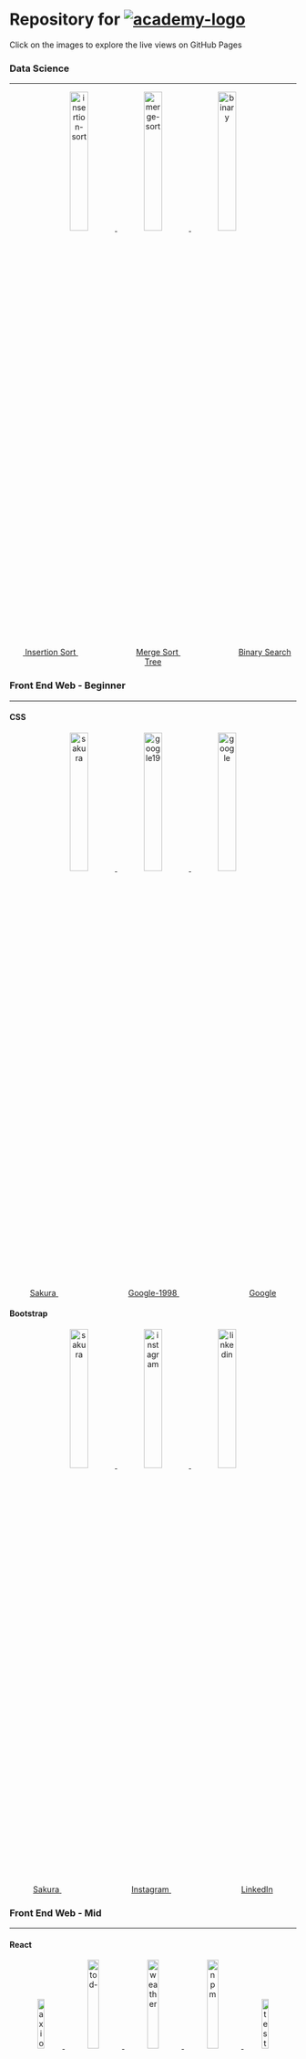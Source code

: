 # **Repository for [![academy-logo](https://github.com/kaylaa0/patika/assets/107824429/c85278d7-4d11-4056-b6b4-fb70bc3faaa5)](https://www.patika.dev/)**

Click on the images to explore the live views on GitHub Pages

### Data Science
<hr/>

<div align="center">
    <a href="https://kaylaa0.github.io/patika/data-science/data-structures-and-algorithms/insertion-sort">
      <img src="https://github-production-user-asset-6210df.s3.amazonaws.com/107824429/253803535-2b305ba4-956b-4a2a-b225-0bdf00e790b9.jpg" alt="insertion-sort" style="width:25%;">
    </a>
    <a href="https://kaylaa0.github.io/patika/data-science/data-structures-and-algorithms/merge-sort">
      <img src="https://github-production-user-asset-6210df.s3.amazonaws.com/107824429/253803532-10ca18d8-b5fd-4ee2-b966-cee9c916c94b.jpg" alt="merge-sort" style="width:25%;">
    </a>
    <a href="https://kaylaa0.github.io/patika/data-science/data-structures-and-algorithms/binary-search-tree">
      <img src="https://github-production-user-asset-6210df.s3.amazonaws.com/107824429/253803537-fe5027d6-36c3-438d-8277-e4f9fb907895.jpg" alt="binary" style="width:25%;">
    </a>
</div>
<div align="center">
    &emsp;<a href="https://kaylaa0.github.io/patika/data-science/data-structures-and-algorithms/insertion-sort">
      <span>Insertion Sort</span>
    </a>&emsp;&emsp;&emsp;&emsp;&emsp;&emsp;&emsp;
    <a href="https://kaylaa0.github.io/patika/data-science/data-structures-and-algorithms/merge-sort">
      <span>Merge Sort</span>
    </a>&emsp;&emsp;&emsp;&emsp;&emsp;&emsp;&emsp;
    <a href="https://kaylaa0.github.io/patika/data-science/data-structures-and-algorithms/binary-search-tree">
      <span>Binary Search Tree</span>
    </a>
</div>

### Front End Web - Beginner
<hr/>

#### CSS

<div align="center">
    <a href="https://kaylaa0.github.io/patika/front-end-web/1-beginner/css/homework-1/">
      <img src="https://github-production-user-asset-6210df.s3.amazonaws.com/107824429/253803538-44dd0928-a29d-496b-87ce-7165b7978ef2.jpg" alt="sakura" style="width:25%;">
    </a>
    <a href="https://kaylaa0.github.io/patika/front-end-web/1-beginner/css/homework-2/">
      <img src="https://github-production-user-asset-6210df.s3.amazonaws.com/107824429/253803540-e301c2d8-716a-4469-85c4-0676fb2dce07.jpg" alt="google19" style="width:25%;">
    </a>
    <a href="https://kaylaa0.github.io/patika/front-end-web/1-beginner/css/homework-3/">
      <img src="https://github-production-user-asset-6210df.s3.amazonaws.com/107824429/253803541-168c1cc9-cf31-4c20-9b05-c1d656a14455.jpg" alt="google" style="width:25%;">
    </a>
</div>
<div align="center">
    <a href="https://kaylaa0.github.io/patika/front-end-web/1-beginner/css/homework-1/">
      <span>Sakura</span>
    </a>&emsp;&emsp;&emsp;&emsp;&emsp;&emsp;&emsp;&emsp;&ensp;
    <a href="https://kaylaa0.github.io/patika/front-end-web/1-beginner/css/homework-2/">
      <span>Google-1998</span>
    </a>&emsp;&emsp;&emsp;&emsp;&emsp;&emsp;&emsp;&emsp;&ensp;
    <a href="https://kaylaa0.github.io/patika/front-end-web/1-beginner/css/homework-3/">
      <span>Google</span>
    </a>
</div>

#### Bootstrap

<div align="center">
    <a href="https://kaylaa0.github.io/patika/front-end-web/1-beginner/bootstrap/homework-1/">
      <img src="https://github-production-user-asset-6210df.s3.amazonaws.com/107824429/253803542-2f0ba480-a30f-4ff1-ab61-4509d7681a75.jpg" alt="sakura" style="width:25%;">
    </a>
    <a href="https://kaylaa0.github.io/patika/front-end-web/1-beginner/bootstrap/homework-2/">
      <img src="https://github-production-user-asset-6210df.s3.amazonaws.com/107824429/253803543-d5f9c20f-e594-4a53-addb-ba73bd4ffc83.jpg" alt="instagram" style="width:25%;">
    </a>
    <a href="https://kaylaa0.github.io/patika/front-end-web/1-beginner/bootstrap/homework-3/">
      <img src="https://github-production-user-asset-6210df.s3.amazonaws.com/107824429/253803544-b9e4091f-79b0-4a59-b7de-428beece565b.jpg" alt="linkedin" style="width:25%;">
    </a>
</div>
<div align="center">
    <a href="https://kaylaa0.github.io/patika/front-end-web/1-beginner/bootstrap/homework-1/">
      <span>Sakura</span>
    </a>&emsp;&emsp;&emsp;&emsp;&emsp;&emsp;&emsp;&emsp;&ensp;
    <a href="https://kaylaa0.github.io/patika/front-end-web/1-beginner/bootstrap/homework-2/">
      <span>Instagram</span>
    </a>&emsp;&emsp;&emsp;&emsp;&emsp;&emsp;&emsp;&emsp;&ensp;
    <a href="https://kaylaa0.github.io/patika/front-end-web/1-beginner/bootstrap/homework-3/">
      <span>LinkedIn</span>
    </a>
</div>

### Front End Web - Mid
<hr/>

#### React

<div align="center">
    <a href="https://github.com/kaylaa0/patika/tree/main/front-end-web/2-mid/react/homework-1">
      <img src="https://github-production-user-asset-6210df.s3.amazonaws.com/107824429/266740706-9a242704-4da8-4f11-910a-bc653c0e8712.jpg" alt="axios" style="width:15%;">
    </a>
    <a href="https://kaylaa0.github.io/patika/front-end-web/2-mid/react/homework-2/build/">
      <img src="https://github-production-user-asset-6210df.s3.amazonaws.com/107824429/266739936-665a42d9-80e5-4165-8bfd-d632040c5349.jpg" alt="tod-" style="width:20%;">
    </a>
    <a href="https://kaylaa0.github.io/patika/front-end-web/2-mid/react/homework-3/build/">
      <img src="https://github-production-user-asset-6210df.s3.amazonaws.com/107824429/266739979-f47f36e0-3b49-4721-b1a4-ba0b0763da63.jpg" alt="weather" style="width:20%;">
    </a>
    <a href="https://www.npmjs.com/package/sakura-button">
      <img src="https://github-production-user-asset-6210df.s3.amazonaws.com/107824429/266740072-5a46818b-f6ff-496e-98b1-ddde0e002c01.jpg" alt="npm" style="width:20%;">
    </a>
    <a href="https://kaylaa0.github.io/patika/front-end-web/2-mid/react/homework-5/">
      <img src="https://github-production-user-asset-6210df.s3.amazonaws.com/107824429/266740012-ffda375d-8a25-4aa3-b49f-ad9f1957fb42.jpg" alt="tests" style="width:15%;">
    </a>
</div>
<div align="center">
    <a href="https://github.com/kaylaa0/patika/tree/main/front-end-web/2-mid/react/homework-1">
      <span>Axios</span>
    </a>&emsp;&emsp;&emsp;&emsp;&emsp;&emsp;&ensp;
    <a href="https://kaylaa0.github.io/patika/front-end-web/2-mid/react/homework-2/build/">
      <span>To-Do</span>
    </a>&emsp;&emsp;&emsp;&emsp;&emsp;&emsp;&emsp;
    <a href="https://kaylaa0.github.io/patika/front-end-web/2-mid/react/homework-3/build/">
      <span>Weather</span>
    </a>&emsp;&emsp;&emsp;&emsp;&emsp;&emsp;&emsp;
    <a href="https://www.npmjs.com/package/sakura-button">
      <span>NPM</span>
    </a>&emsp;&emsp;&emsp;&emsp;&emsp;&emsp;&ensp;
    <a href="https://kaylaa0.github.io/patika/front-end-web/2-mid/react/homework-5/">
      <span>Tests</span>
    </a>
</div>

#### Redux - Homeworks

<div align="center">
    <a href="https://kaylaa0.github.io/patika/front-end-web/2-mid/redux/homework-1/build/">
      <img src="https://github-production-user-asset-6210df.s3.amazonaws.com/107824429/266784894-80444a7f-ed82-4ad8-ac68-863c93d61ca4.jpg" alt="notesapp" style="width:25%;">
    </a>
    <a href="https://kaylaa0.github.io/patika/front-end-web/2-mid/redux/homework-2/build/">
      <img src="https://github-production-user-asset-6210df.s3.amazonaws.com/107824429/266793401-4c35f719-2d08-476d-a372-77c63c436305.jpg" alt="spend" style="width:25%;">
    </a>
    <a href="https://kaylaa0.github.io/patika/front-end-web/2-mid/redux/homework-3/build/">
      <img src="https://github-production-user-asset-6210df.s3.amazonaws.com/107824429/266803655-68883c2f-bf07-46b8-8850-e962a3b98b57.jpg" alt="pokememory" style="width:25%;">
    </a>
</div>
<div align="center">
    <a href="https://kaylaa0.github.io/patika/front-end-web/2-mid/redux/homework-1/build/">
      <span>NotesApp</span>
    </a>&emsp;&emsp;&emsp;&emsp;&emsp;&emsp;&emsp;&emsp;&ensp;
    <a href="https://kaylaa0.github.io/patika/front-end-web/2-mid/redux/homework-2/build/">
      <span>Spend</span>
    </a>&emsp;&emsp;&emsp;&emsp;&emsp;&emsp;&emsp;&emsp;&ensp;
    <a href="https://kaylaa0.github.io/patika/front-end-web/2-mid/redux/homework-3/build/">
      <span>Pokémemory</span>
    </a>
</div>

#### Redux - Projects

<div align="center">
    <a href="https://kaylaa0.github.io/patika/front-end-web/2-mid/redux/project-1/build/">
      <img src="https://github-production-user-asset-6210df.s3.amazonaws.com/107824429/266845719-305b5fda-86bc-47c5-a712-842919578bd9.jpg" alt="baconipsum" width="25%">
    </a>
    <a href="https://kaylaa0.github.io/patika/front-end-web/2-mid/redux/project-2/build/">
      <img src="https://github-production-user-asset-6210df.s3.amazonaws.com/107824429/266852169-3cf266df-5e8c-49ef-bc37-b9fbbb85f230.jpg" alt="markdown" style="width:25%;">
    </a>
    <a href="https://kaylaa0.github.io/patika/front-end-web/2-mid/redux/project-3/build/">
      <img src="https://github-production-user-asset-6210df.s3.amazonaws.com/107824429/266868807-71d3827b-f710-4295-8e67-a69ba591825a.jpg" alt="covid19"style="width:25%;">
    </a>
</div>
<div align="center">
    <a href="https://kaylaa0.github.io/patika/front-end-web/2-mid/redux/project-1/build/">
      <span>Baconipsum</span>
    </a>&emsp;&emsp;&emsp;&emsp;&emsp;&emsp;&emsp;&ensp;
    <a href="https://kaylaa0.github.io/patika/front-end-web/2-mid/redux/project-2/build/">
      <span>Markdown</span>
    </a>&emsp;&emsp;&emsp;&emsp;&emsp;&emsp;&emsp;&emsp;&ensp;
    <a href="https://kaylaa0.github.io/patika/front-end-web/2-mid/redux/project-3/build/">
      <span>Covid-19</span>
    </a>
</div>
<div align="center">
    <a href="https://kaylaa0.github.io/patika/front-end-web/2-mid/redux/project-4/build/">
      <img src="https://github-production-user-asset-6210df.s3.amazonaws.com/107824429/266873603-525b0aa1-ceba-4ffd-91e0-24c12a8e0ef1.jpg" alt="weather" style="width:25%;">
    </a>
    <a href="https://kaylaa0.github.io/patika/front-end-web/2-mid/redux/project-5/build/">
      <img src="https://github-production-user-asset-6210df.s3.amazonaws.com/107824429/266891140-fb7e6f3e-c8d7-4310-866e-5925ff9d1971.jpg" alt="speedtype" style="width:25%;">
    </a>
    <a href="https://kaylaa0.github.io/patika/front-end-web/2-mid/redux/project-6/build/">
      <img src="https://github-production-user-asset-6210df.s3.amazonaws.com/107824429/267186843-dec23564-dc95-4528-b9ac-2d323db63e71.jpg" alt="checkers" alt="linkedin" style="width:25%;">
    </a>
</div>
<div align="center">
    <a href="https://kaylaa0.github.io/patika/front-end-web/2-mid/redux/project-4/build/">
      <span>Weather</span>
    </a>&emsp;&emsp;&emsp;&emsp;&emsp;&emsp;&emsp;&emsp;&ensp;
    <a href="https://kaylaa0.github.io/patika/front-end-web/2-mid/redux/project-5/build/">
      <span>Speedtype</span>
    </a>&emsp;&emsp;&emsp;&emsp;&emsp;&emsp;&emsp;&emsp;&ensp;
    <a href="https://kaylaa0.github.io/patika/front-end-web/2-mid/redux/project-6/build/">
      <span>Checkers</span>
    </a>
</div>

## Author

Kayla Akyüz - kaylakyuz@gmail.com

[![LinkedIn][linkedin-shield]][linkedin-url] 

[linkedin-shield]: https://img.shields.io/badge/-LinkedIn-black.svg?style=for-the-badge&logo=linkedin&colorB=0077B5&colorA=0077B5
[linkedin-url]: https://www.linkedin.com/in/-kayla-/
